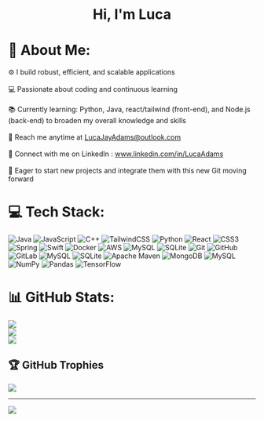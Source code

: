 <h1 align="center">
Hi, I'm Luca
</h1> 

# 💫 About Me:
⚙️ I build robust, efficient, and scalable applications<br><br>💻 Passionate about coding and continuous learning<br><br>📚 Currently learning: Python, Java, react/tailwind (front-end), and Node.js (back-end) to broaden my overall knowledge and skills<br><br>📧 Reach me anytime at LucaJayAdams@outlook.com<br><br> 💼 Connect with me on LinkedIn : www.linkedin.com/in/LucaAdams<br><br>🚀 Eager to start new projects and integrate them with this new Git moving forward


# 💻 Tech Stack:
![Java](https://img.shields.io/badge/java-%23ED8B00.svg?style=plastic&logo=openjdk&logoColor=white) ![JavaScript](https://img.shields.io/badge/javascript-%23323330.svg?style=plastic&logo=javascript&logoColor=%23F7DF1E) ![C++](https://img.shields.io/badge/c++-%2300599C.svg?style=plastic&logo=c%2B%2B&logoColor=white) ![TailwindCSS](https://img.shields.io/badge/tailwindcss-%2338B2AC.svg?style=plastic&logo=tailwind-css&logoColor=white) ![Python](https://img.shields.io/badge/python-3670A0?style=plastic&logo=python&logoColor=ffdd54) ![React](https://img.shields.io/badge/react-%2320232a.svg?style=plastic&logo=react&logoColor=%2361DAFB) ![CSS3](https://img.shields.io/badge/css3-%231572B6.svg?style=plastic&logo=css3&logoColor=white) ![Spring](https://img.shields.io/badge/spring-%236DB33F.svg?style=plastic&logo=spring&logoColor=white) ![Swift](https://img.shields.io/badge/swift-F54A2A?style=plastic&logo=swift&logoColor=white) ![Docker](https://img.shields.io/badge/docker-%230db7ed.svg?style=plastic&logo=docker&logoColor=white) ![AWS](https://img.shields.io/badge/AWS-%23FF9900.svg?style=plastic&logo=amazon-aws&logoColor=white) ![MySQL](https://img.shields.io/badge/mysql-4479A1.svg?style=plastic&logo=mysql&logoColor=white) ![SQLite](https://img.shields.io/badge/sqlite-%2307405e.svg?style=plastic&logo=sqlite&logoColor=white) ![Git](https://img.shields.io/badge/git-%23F05033.svg?style=plastic&logo=git&logoColor=white) ![GitHub](https://img.shields.io/badge/github-%23121011.svg?style=plastic&logo=github&logoColor=white) ![GitLab](https://img.shields.io/badge/gitlab-%23181717.svg?style=plastic&logo=gitlab&logoColor=white) ![MySQL](https://img.shields.io/badge/mysql-4479A1.svg?style=plastic&logo=mysql&logoColor=white) ![SQLite](https://img.shields.io/badge/sqlite-%2307405e.svg?style=plastic&logo=sqlite&logoColor=white) ![Apache Maven](https://img.shields.io/badge/Apache%20Maven-C71A36?style=plastic&logo=Apache%20Maven&logoColor=white) ![MongoDB](https://img.shields.io/badge/MongoDB-%234ea94b.svg?style=plastic&logo=mongodb&logoColor=white) ![MySQL](https://img.shields.io/badge/mysql-4479A1.svg?style=plastic&logo=mysql&logoColor=white) ![NumPy](https://img.shields.io/badge/numpy-%23013243.svg?style=plastic&logo=numpy&logoColor=white) ![Pandas](https://img.shields.io/badge/pandas-%23150458.svg?style=plastic&logo=pandas&logoColor=white) ![TensorFlow](https://img.shields.io/badge/TensorFlow-%23FF6F00.svg?style=plastic&logo=TensorFlow&logoColor=white)
# 📊 GitHub Stats:
![](https://github-readme-stats.vercel.app/api?username=LucaJayAdams&theme=blue_navy&hide_border=false&include_all_commits=false&count_private=false)<br/>
![](https://nirzak-streak-stats.vercel.app/?user=LucaJayAdams&theme=blue_navy&hide_border=false)<br/>
![](https://github-readme-stats.vercel.app/api/top-langs/?username=LucaJayAdams&theme=blue_navy&hide_border=false&include_all_commits=false&count_private=false&layout=compact)

## 🏆 GitHub Trophies
![](https://github-profile-trophy.vercel.app/?username=LucaJayAdams&theme=radical&no-frame=false&no-bg=false&margin-w=4)

---
[![](https://visitcount.itsvg.in/api?id=LucaJayAdams&icon=0&color=0)](https://visitcount.itsvg.in)

<!-- Proudly created with GPRM ( https://gprm.itsvg.in ) -->
